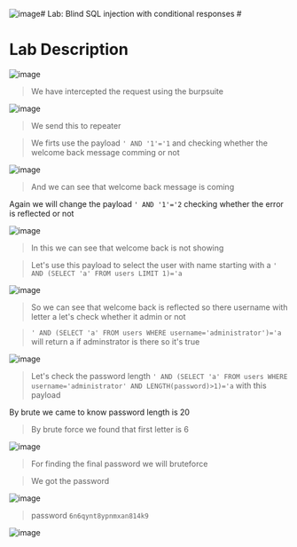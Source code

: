 ![image](https://github.com/anandurdas11/Web_Securityy/assets/83402050/fb5a8ae4-ccb3-498e-ad97-24ece925a11b)# Lab: Blind SQL injection with conditional responses #

# Lab Description #

![image](https://github.com/anandurdas11/Web_Securityy/assets/83402050/74e7b715-abf7-407e-9f47-d2ac92fef4f3)

> We have intercepted the request using the burpsuite

  ![image](https://github.com/anandurdas11/Web_Securityy/assets/83402050/c5633966-195e-48f2-a86c-9c30715442a3)

> We send this to repeater

> We firts use the payload `' AND '1'='1` and checking whether the welcome back message comming or not

![image](https://github.com/anandurdas11/Web_Securityy/assets/83402050/a98bc57f-6772-4ebc-99e2-074d7c355395)

> And we can see that welcome back message is coming

Again we will change the payload `' AND '1'='2` checking whether the error is reflected or not

![image](https://github.com/anandurdas11/Web_Securityy/assets/83402050/7e536a9b-34d7-4417-80f1-03d145239116)


> In this we can see that welcome back is not showing

> Let's use this payload to select the user with name starting  with a `' AND (SELECT 'a' FROM users LIMIT 1)='a`

![image](https://github.com/anandurdas11/Web_Securityy/assets/83402050/14eeba98-e49a-4f72-bee9-bba9eade506b)

> So we can see that welcome back is reflected so there username with letter a let's check whether it admin or not

> `' AND (SELECT 'a' FROM users WHERE username='administrator')='a` will return a if adminstrator is there so it's true

![image](https://github.com/anandurdas11/Web_Securityy/assets/83402050/140454c8-5f1d-4ef3-9183-000d0d6bcc77)

> Let's check the password length `' AND (SELECT 'a' FROM users WHERE username='administrator' AND LENGTH(password)>1)='a` with this payload

 By brute we came to know password length is 20

> By brute force we found that first letter is 6

 ![image](https://github.com/anandurdas11/Web_Securityy/assets/83402050/57c63097-f321-4faf-b7b2-c91744c133ef)

> For finding the final password we will bruteforce

> We got the password

![image](https://github.com/anandurdas11/Web_Securityy/assets/83402050/e01146f5-ab23-4a0f-b89b-20a50df43140)

> password `6n6qynt8ypnmxan814k9`

![image](https://github.com/anandurdas11/Web_Securityy/assets/83402050/ab9ea0f4-9acc-4795-bc32-000c14058f71)

